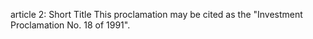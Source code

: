 article 2: Short Title
This proclamation may be cited as the &quot;Investment Proclamation No. 18 of 1991&quot;.
<ul>
</ul>